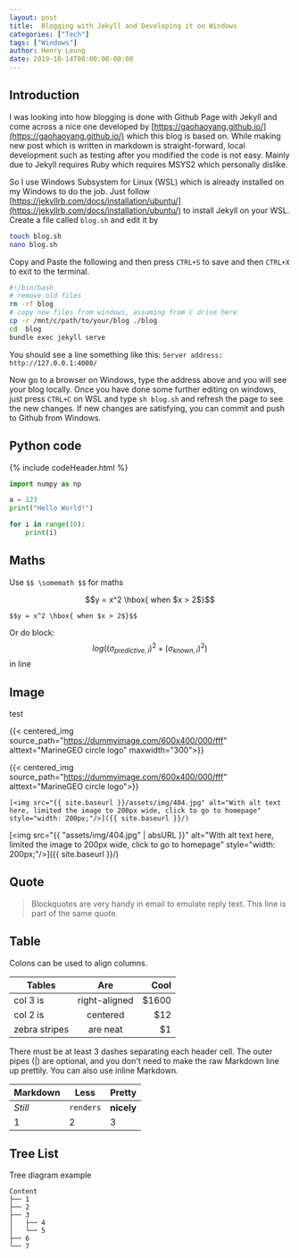 ```yaml
---
layout: post
title:  Blogging with Jekyll and Developing it on Windows
categories: ["Tech"]
tags: ["Windows"]
author: Henry Leung
date: 2019-10-14T00:00:00-00:00
---
```


## Introduction

I was looking into how blogging is done with Github Page with Jekyll and come across a nice one
developed by [https://gaohaoyang.github.io/](https://gaohaoyang.github.io/) which this blog is based on.  While making new post which is written in markdown is straight-forward, local development such as testing after you modified the code is not easy. Mainly due to Jekyll requires Ruby which requires MSYS2 which personally dislike.

So I use Windows Subsystem for Linux (WSL) which is already installed on my Windows to do the job. 
Just follow [https://jekyllrb.com/docs/installation/ubuntu/](https://jekyllrb.com/docs/installation/ubuntu/)
to install Jekyll on your WSL. Create a file called ``blog.sh`` and edit it by

```bash
touch blog.sh
nano blog.sh
```

Copy and Paste the following and then press ``CTRL+S`` to save and then ``CTRL+X`` to exit to the terminal.

```bash
#!/bin/bash
# remove old files
rm -rf blog
# copy new files from windows, assuming from C drive here
cp -r /mnt/c/path/to/your/blog ./blog
cd  blog
bundle exec jekyll serve
```

You should see a line something like this: ``Server address: http://127.0.0.1:4000/``

Now go to a browser on Windows, type the address above and you will see your blog locally. Once you have 
done some further editing on windows, just press ``CTRL+C`` on WSL and type ``sh blog.sh`` and refresh the page 
to see the new changes. If new changes are satisfying, you can commit and push to Github from Windows.

## Python code

{% include codeHeader.html %}
``` python
import numpy as np

a = 123
print("Hello World!")

for i in range(10):
    print(i)
```

## Maths

Use `$$ \somemath $$` for maths

$$y = x^2 \hbox{ when $x > 2$}$$

```
$$y = x^2 \hbox{ when $x > 2$}$$
```

Or do block:$$log((\sigma_{predictive, i})^2 + (\sigma_{known, i})^2)$$ in line

## Image

<p class="lead"> test </p>

{{< centered_img source_path="https://dummyimage.com/600x400/000/fff" alttext="MarineGEO circle logo" maxwidth="300">}}

{{< centered_img source_path="https://dummyimage.com/600x400/000/fff" alttext="MarineGEO circle logo">}}


``[<img src="{{ site.baseurl }}/assets/img/404.jpg" alt="With alt text here, limited the image to 200px wide, click to go to homepage" 
style="width: 200px;"/>]({{ site.baseurl }}/)``

[<img src="{{ "assets/img/404.jpg" | absURL }}" alt="With alt text here, limited the image to 200px wide, click to go to homepage" 
style="width: 200px;"/>]({{ site.baseurl }}/)

## Quote

> Blockquotes are very handy in email to emulate reply text.
> This line is part of the same quote.

## Table

Colons can be used to align columns.

| Tables        | Are           | Cool  |
| ------------- |:-------------:| -----:|
| col 3 is      | right-aligned | $1600 |
| col 2 is      | centered      |   $12 |
| zebra stripes | are neat      |    $1 |

There must be at least 3 dashes separating each header cell.
The outer pipes (|) are optional, and you don't need to make the 
raw Markdown line up prettily. You can also use inline Markdown.

Markdown | Less | Pretty
--- | --- | ---
*Still* | `renders` | **nicely**
1 | 2 | 3

## Tree List

Tree diagram example

```
Content
├── 1
├── 2
├── 3
│   ├── 4
│   └── 5
├── 6
└── 7
```